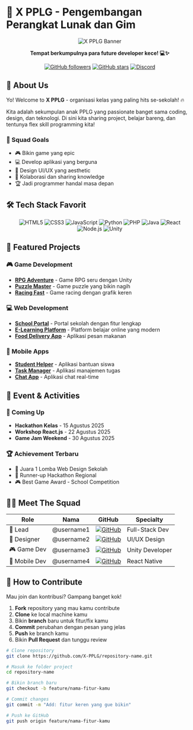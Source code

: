 # 🚀 X PPLG - Pengembangan Perangkat Lunak dan Gim

<div align="center">

![X PPLG Banner](https://via.placeholder.com/800x200/667eea/ffffff?text=X+PPLG+SQUAD)

**Tempat berkumpulnya para future developer kece! 💻✨**

[![GitHub followers](https://img.shields.io/github/followers/X-PPLG?style=social)](https://github.com/X-PPLG)
[![GitHub stars](https://img.shields.io/github/stars/X-PPLG?style=social)](https://github.com/X-PPLG)
[![Discord](https://img.shields.io/badge/Discord-Join%20Us-7289da?style=flat&logo=discord&logoColor=white)](https://discord.gg/your-invite-link)

</div>

## 🎯 About Us

Yo! Welcome to **X PPLG** - organisasi kelas yang paling hits se-sekolah! 🔥

Kita adalah sekumpulan anak PPLG yang passionate banget sama coding, design, dan teknologi. Di sini kita sharing project, belajar bareng, dan tentunya flex skill programming kita! 

### 👥 Squad Goals
- 🎮 Bikin game yang epic
- 💻 Develop aplikasi yang berguna
- 🎨 Design UI/UX yang aesthetic
- 🤝 Kolaborasi dan sharing knowledge
- 🏆 Jadi programmer handal masa depan

## 🛠️ Tech Stack Favorit

<div align="center">

![HTML5](https://img.shields.io/badge/HTML5-E34F26?style=for-the-badge&logo=html5&logoColor=white)
![CSS3](https://img.shields.io/badge/CSS3-1572B6?style=for-the-badge&logo=css3&logoColor=white)
![JavaScript](https://img.shields.io/badge/JavaScript-F7DF1E?style=for-the-badge&logo=javascript&logoColor=black)
![Python](https://img.shields.io/badge/Python-3776AB?style=for-the-badge&logo=python&logoColor=white)
![PHP](https://img.shields.io/badge/PHP-777BB4?style=for-the-badge&logo=php&logoColor=white)
![Java](https://img.shields.io/badge/Java-ED8B00?style=for-the-badge&logo=java&logoColor=white)
![React](https://img.shields.io/badge/React-20232A?style=for-the-badge&logo=react&logoColor=61DAFB)
![Node.js](https://img.shields.io/badge/Node.js-43853D?style=for-the-badge&logo=node.js&logoColor=white)
![Unity](https://img.shields.io/badge/Unity-100000?style=for-the-badge&logo=unity&logoColor=white)

</div>

## 🌟 Featured Projects

### 🎮 Game Development
- **[RPG Adventure](https://github.com/X-PPLG/rpg-adventure)** - Game RPG seru dengan Unity
- **[Puzzle Master](https://github.com/X-PPLG/puzzle-master)** - Game puzzle yang bikin nagih
- **[Racing Fast](https://github.com/X-PPLG/racing-fast)** - Game racing dengan grafik keren

### 💻 Web Development
- **[School Portal](https://github.com/X-PPLG/school-portal)** - Portal sekolah dengan fitur lengkap
- **[E-Learning Platform](https://github.com/X-PPLG/e-learning)** - Platform belajar online yang modern
- **[Food Delivery App](https://github.com/X-PPLG/food-delivery)** - Aplikasi pesan makanan

### 📱 Mobile Apps
- **[Student Helper](https://github.com/X-PPLG/student-helper)** - Aplikasi bantuan siswa
- **[Task Manager](https://github.com/X-PPLG/task-manager)** - Aplikasi manajemen tugas
- **[Chat App](https://github.com/X-PPLG/chat-app)** - Aplikasi chat real-time

## 🎉 Event & Activities

### 📅 Coming Up
- **Hackathon Kelas** - 15 Agustus 2025
- **Workshop React.js** - 22 Agustus 2025
- **Game Jam Weekend** - 30 Agustus 2025

### 🏆 Achievement Terbaru
- 🥇 Juara 1 Lomba Web Design Sekolah
- 🥈 Runner-up Hackathon Regional
- 🎮 Best Game Award - School Competition

## 👨‍💻 Meet The Squad

<div align="center">

| Role | Nama | GitHub | Specialty |
|------|------|--------|-----------|
| 👑 Lead | @username1 | [![GitHub](https://img.shields.io/badge/GitHub-100000?style=flat&logo=github&logoColor=white)](https://github.com/username1) | Full-Stack Dev |
| 🎨 Designer | @username2 | [![GitHub](https://img.shields.io/badge/GitHub-100000?style=flat&logo=github&logoColor=white)](https://github.com/username2) | UI/UX Design |
| 🎮 Game Dev | @username3 | [![GitHub](https://img.shields.io/badge/GitHub-100000?style=flat&logo=github&logoColor=white)](https://github.com/username3) | Unity Developer |
| 📱 Mobile Dev | @username4 | [![GitHub](https://img.shields.io/badge/GitHub-100000?style=flat&logo=github&logoColor=white)](https://github.com/username4) | React Native |

</div>

## 🚀 How to Contribute

Mau join dan kontribusi? Gampang banget kok! 

1. **Fork** repository yang mau kamu contribute
2. **Clone** ke local machine kamu
3. Bikin **branch** baru untuk fitur/fix kamu
4. **Commit** perubahan dengan pesan yang jelas
5. **Push** ke branch kamu
6. Bikin **Pull Request** dan tunggu review

```bash
# Clone repository
git clone https://github.com/X-PPLG/repository-name.git

# Masuk ke folder project
cd repository-name

# Bikin branch baru
git checkout -b feature/nama-fitur-kamu

# Commit changes
git commit -m "Add: fitur keren yang gue bikin"

# Push ke GitHub
git push origin feature/nama-fitur-kamu
